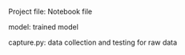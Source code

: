 Project file: Notebook file

model: trained model

capture.py: data collection and testing for raw data


